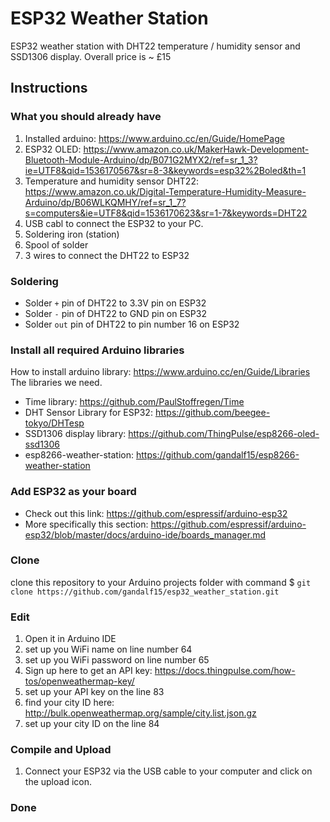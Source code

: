 # ESP32 Weather Station
ESP32 weather station with DHT22 temperature / humidity sensor and SSD1306 display.
Overall price is ~ £15

## Instructions

### What you should already have
1. Installed arduino: https://www.arduino.cc/en/Guide/HomePage
2. ESP32 OLED: https://www.amazon.co.uk/MakerHawk-Development-Bluetooth-Module-Arduino/dp/B071G2MYX2/ref=sr_1_3?ie=UTF8&qid=1536170567&sr=8-3&keywords=esp32%2Boled&th=1
3. Temperature and humidity sensor DHT22: https://www.amazon.co.uk/Digital-Temperature-Humidity-Measure-Arduino/dp/B06WLKQMHY/ref=sr_1_7?s=computers&ie=UTF8&qid=1536170623&sr=1-7&keywords=DHT22
4. USB cabl to connect the ESP32 to your PC.
5. Soldering iron (station)
6. Spool of solder
7. 3 wires to connect the DHT22 to ESP32

### Soldering
- Solder `+` pin of DHT22 to 3.3V pin on ESP32
- Solder `-` pin of DHT22 to GND pin on ESP32
- Solder `out` pin of DHT22 to pin number 16 on ESP32

### Install all required Arduino libraries
How to install arduino library: https://www.arduino.cc/en/Guide/Libraries
The libraries we need.
- Time library: https://github.com/PaulStoffregen/Time
- DHT Sensor Library for ESP32: https://github.com/beegee-tokyo/DHTesp
- SSD1306 display library: https://github.com/ThingPulse/esp8266-oled-ssd1306
- esp8266-weather-station: https://github.com/gandalf15/esp8266-weather-station

### Add ESP32 as your board
- Check out this link: https://github.com/espressif/arduino-esp32
- More specifically this section: https://github.com/espressif/arduino-esp32/blob/master/docs/arduino-ide/boards_manager.md


### Clone
clone this repository to your Arduino projects folder with command 
$ `git clone https://github.com/gandalf15/esp32_weather_station.git`

### Edit
1. Open it in Arduino IDE
2. set up you WiFi name on line number 64
3. set up you WiFi password on line number 65
4. Sign up here to get an API key: https://docs.thingpulse.com/how-tos/openweathermap-key/
5. set up your API key on the line 83
6. find your city ID here: http://bulk.openweathermap.org/sample/city.list.json.gz
7. set up your city ID on the line 84

### Compile and Upload
1. Connect your ESP32 via the USB cable to your computer and click on the upload icon.

### Done
